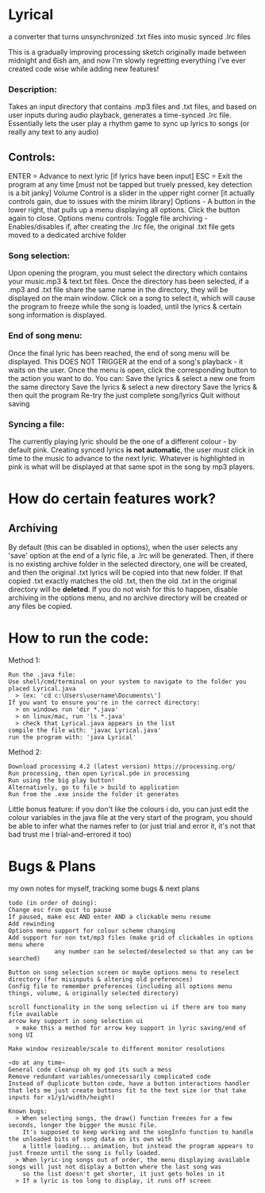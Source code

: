 # Lyrical
a converter that turns unsynchronized .txt files into music synced .lrc files

This is a gradually improving processing sketch originally made between midnight and 6ish am, and now I'm slowly regretting everything i've ever created code wise while adding new features!

### Description:
Takes an input directory that contains .mp3 files and .txt files, and based on user inputs during audio playback, generates a time-synced .lrc file. Essentially lets the user play a rhythm game to sync up lyrics to songs (or really any text to any audio)

## Controls:
ENTER = Advance to next lyric [if lyrics have been input]
ESC = Exit the program at any time [must not be tapped but truely pressed, key detection is a bit janky]
Volume Control is a slider in the upper right corner [it actually controls gain, due to issues with the minim library]
Options - A button in the lower right, that pulls up a menu displaying all options. Click the button again to close.
    Options menu controls:
    Toggle file archiving - Enables/disables if, after creating the .lrc file, the original .txt file gets moved to a dedicated archive folder

### Song selection:
Upon opening the program, you must select the directory which contains your music.mp3 & text.txt files.
Once the directory has been selected, if a .mp3 and .txt file share the same name in the directory, they will be displayed on the main window. Click on a song to select it, which will cause the program to freeze while the song is loaded, until the lyrics & certain song information is displayed.

### End of song menu:
Once the final lyric has been reached, the end of song menu will be displayed. This DOES NOT TRIGGER at the end of a song's playback - it waits on the user.
Once the menu is open, click the corresponding button to the action you want to do. You can:
    Save the lyrics & select a new one from the same directory
    Save the lyrics & select a new directory
    Save the lyrics & then quit the program
    Re-try the just complete song/lyrics
    Quit without saving

### Syncing a file:
The currently playing lyric should be the one of a different colour - by default pink. Creating synced lyrics **is not automatic**, the user *must* click in time to the music to advance to the next lyric. Whatever is highlighted in pink is what will be displayed at that same spot in the song by mp3 players.

# How do certain features work?
   ## Archiving  
By default (this can be disabled in options), when the user selects any 'save' option at the end of a lyric file, a .lrc will be generated. Then, if there is no existing archive folder in the selected directory, one will be created, and then the original .txt lyrics will be copied into that new folder. If that copied .txt exactly matches the old .txt, then the old .txt in the original directory will be **deleted**. If you do not wish for this to happen, disable archiving in the options menu, and no archive directory will be created or any files be copied.

# How to run the code:
Method 1:
```
Run the .java file:
Use shell/cmd/terminal on your system to navigate to the folder you placed Lyrical.java 
  > (ex: 'cd c:\Users\username\Documents\']
If you want to ensure you're in the correct directory:
  > on windows run 'dir *.java'
  > on linux/mac, run 'ls *.java'
  > check that Lyrical.java appears in the list
compile the file with: 'javac Lyrical.java'
run the program with: 'java Lyrical'
```
Method 2:
```
Download processing 4.2 (latest version) https://processing.org/
Run processing, then open Lyrical.pde in processing
Run using the big play button!
Alternatively, go to file > build to application
Run from the .exe inside the folder it generates
```

Little bonus feature: if you don't like the colours i do, you can just edit the colour variables in the java file at the very start of the program, you should be able to infer what the names refer to (or just trial and error it, it's not that bad trust me I trial-and-errored it too)

# Bugs & Plans
my own notes for myself, tracking some bugs & next plans
```
todo (in order of doing):
Change esc from quit to pause
If paused, make esc AND enter AND a clickable menu resume
Add rewinding
Options menu support for colour scheme changing
Add support for non txt/mp3 files (make grid of clickables in options menu where 
             any number can be selected/deselected so that any can be searched)
             
Button on song selection screen or maybe options menu to reselect directory (for misinputs & altering old preferences)
Config file to remember preferences (including all options menu things, volume, & originally selected directory)

scroll functionality in the song selection ui if there are too many file available
arrow key support in song selection ui
  > make this a method for arrow key support in lyric saving/end of song UI

Make window resizeable/scale to different monitor resolutions

~do at any time~
General code cleanup oh my god its such a mess
Remove redundant variables/unnecessarily complicated code
Instead of duplicate button code, have a button interactions handler that lets me just create buttons fit to the text size (or that take inputs for x1/y1/width/height)

Known bugs:
  > When selecting songs, the draw() function freezes for a few seconds, longer the bigger the music file. 
    It's supposed to keep working and the songInfo function to handle the unloaded bits of song data on its own with 
    a little loading... animation, but instead the program appears to just freeze until the song is fully loaded.
  > When lyric-ing songs out of order, the menu displaying available songs will just not display a button where the last song was 
    so the list doesn't get shorter, it just gets holes in it
  > If a lyric is too long to display, it runs off screen
```
